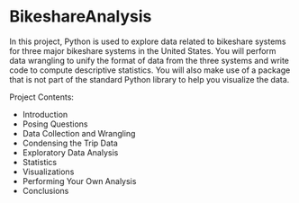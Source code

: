 # BikeshareAnalysis

In this project, Python is used to explore data related to bikeshare systems for three major bikeshare systems in the United States. 
You will perform data wrangling to unify the format of data from the three systems and write code to compute descriptive statistics. 
You will also make use of a package that is not part of the standard Python library to help you visualize the data.

Project Contents:
* Introduction
* Posing Questions
* Data Collection and Wrangling
* Condensing the Trip Data
* Exploratory Data Analysis
* Statistics
* Visualizations
* Performing Your Own Analysis
* Conclusions
